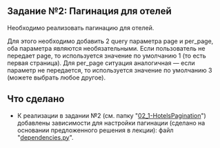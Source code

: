 ## Задание №2: Пагинация для отелей

Необходимо реализовать пагинацию для отелей.

Для этого необходимо добавить 2 query параметра page и per_page, оба параметра являются необязательными. Если пользователь не передает page, то используется значение по умолчанию 1 (то есть первая страница). Для per_page ситуация аналогичная — если параметр не передается, то используется значение по умолчанию 3 (можете выбрать любое другое).



## Что сделано

- К реализации в задании №2 (см. папку "[02_1-HotelsPagination](https://github.com/shilyas-ru/FastAPI_AS/tree/main/02_1-HotelsPagination)") добавлены зависимости для настройки пагинации (сделано на основании предложенного решения в лекции): файл "[dependencies.py](https://github.com/shilyas-ru/FastAPI_AS/blob/main/02_1-HotelsPagination/dependencies.py)".
